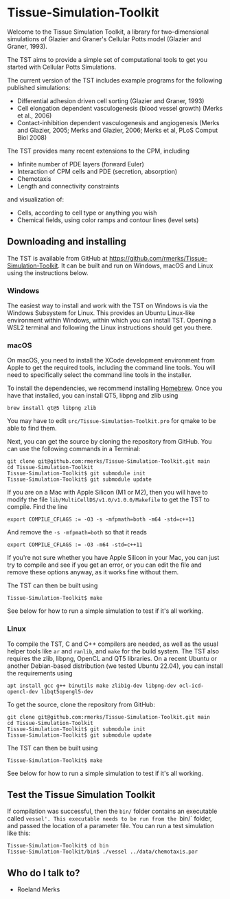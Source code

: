 # Tissue-Simulation-Toolkit

Welcome to the Tissue Simulation Toolkit, a library for
two-dimensional simulations of Glazier and Graner's Cellular Potts
model (Glazier and Graner, 1993).

The TST aims to provide a simple set of computational tools to get you
started with Cellular Potts Simulations.

The current version of the TST includes example programs for the
following published simulations:

* Differential adhesion driven cell sorting (Glazier and Graner, 1993)
* Cell elongation dependent vasculogenesis (blood vessel growth) (Merks et al., 2006) 
* Contact-inhibition dependent vasculogenesis and angiogenesis (Merks and Glazier, 2005; Merks and Glazier, 2006; Merks et al, PLoS Comput Biol 2008)

The TST provides many recent extensions to the CPM, including

* Infinite number of PDE layers (forward Euler)
* Interaction of CPM cells and PDE (secretion, absorption)
* Chemotaxis
* Length and connectivity constraints

and visualization of:

* Cells, according to cell type or anything you wish
* Chemical fields, using color ramps and contour lines (level sets)

## Downloading and installing

The TST is available from GitHub at https://github.com/rmerks/Tissue-Simulation-Toolkit. It can be built and run on Windows, macOS and Linux using the instructions below.

### Windows

The easiest way to install and work with the TST on Windows is via the Windows Subsystem for Linux. This provides an Ubuntu Linux-like environment within Windows, within which you can install TST. Opening a WSL2 terminal and following the Linux instructions should get you there.

### macOS

On macOS, you need to install the XCode development environment from Apple to get the required tools, including the command line tools. You will need to specifically select the command line tools in the installer.

To install the dependencies, we recommend installing [Homebrew](https://brew.sh). Once you have that installed, you can install QT5, libpng and zlib using

```
brew install qt@5 libpng zlib
```

You may have to edit `src/Tissue-Simulation-Toolkit.pro` for qmake to be able to find them.

Next, you can get the source by cloning the repository from GitHub. You can use the following commands in a Terminal:

```
git clone git@github.com:rmerks/Tissue-Simulation-Toolkit.git main
cd Tissue-Simulation-Toolkit
Tissue-Simulation-Toolkit$ git submodule init
Tissue-Simulation-Toolkit$ git submodule update
```

If you are on a Mac with Apple Silicon (M1 or M2), then you will have to modify the file `lib/MultiCellDS/v1.0/v1.0.0/Makefile` to get the TST to compile. Find the line

```
export COMPILE_CFLAGS := -O3 -s -mfpmath=both -m64 -std=c++11
```

And remove the `-s -mfpmath=both` so that it reads

```
export COMPILE_CFLAGS := -O3 -m64 -std=c++11
```

If you're not sure whether you have Apple Silicon in your Mac, you can just try to compile and see if you get an error, or you can edit the file and remove these options anyway, as it works fine without them.

The TST can then be built using

```
Tissue-Simulation-Toolkit$ make
```

See below for how to run a simple simulation to test if it's all working.

### Linux

To compile the TST, C and C++ compilers are needed, as well as the usual helper tools like `ar` and `ranlib`, and `make` for the build system. The TST also requires the zlib, libpng, OpenCL and QT5 libraries. On a recent Ubuntu or another Debian-based distribution (we tested Ubuntu 22.04), you can install the requirements using

```apt install gcc g++ binutils make zlib1g-dev libpng-dev ocl-icd-opencl-dev libqt5opengl5-dev```

To get the source, clone the repository from GitHub:

```
git clone git@github.com:rmerks/Tissue-Simulation-Toolkit.git main
cd Tissue-Simulation-Toolkit
Tissue-Simulation-Toolkit$ git submodule init
Tissue-Simulation-Toolkit$ git submodule update
```

The TST can then be built using

```
Tissue-Simulation-Toolkit$ make
```

See below for how to run a simple simulation to test if it's all working.

## Test the Tissue Simulation Toolkit

If compilation was successful, then the `bin/` folder contains an executable called `vessel'. This executable needs to be run from the `bin/` folder, and passed the location of a parameter file. You can run a test simulation like this:

```
Tissue-Simulation-Toolkit$ cd bin
Tissue-Simulation-Toolkit/bin$ ./vessel ../data/chemotaxis.par
```

## Who do I talk to?

* Roeland Merks
